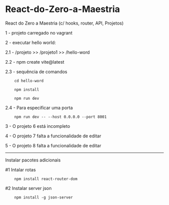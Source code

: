 # React-do-Zero-a-Maestria
React do Zero a Maestria (c/ hooks, router, API, Projetos)

1 - projeto carregado no vagrant


2 - executar hello world:

  2.1 - /projeto >> /projeto1 >> /hello-word 

  2.2 - npm create vite@latest

  2.3 - sequência de comandos
  
        cd hello-word

        npm install

        npm run dev

  2.4 - Para especificar uma porta
  
        npm run dev -- --host 0.0.0.0 --port 8001


3 - O projeto 6 está incompleto


4 - O projeto 7 falta a funcionalidade de editar


5 - O projeto 8 falta a funcionalidade de editar


--------------------------------------------------------------


Instalar pacotes adicionais


#1 Intalar rotas

        npm install react-router-dom


#2 Instalar server json

        npm install -g json-server

